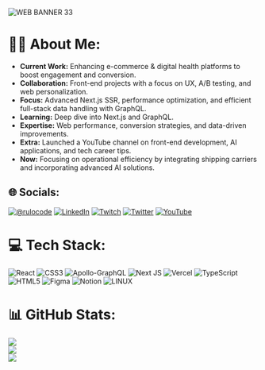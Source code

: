 
![WEB BANNER 33](https://github.com/user-attachments/assets/1ab11823-50a4-4044-b860-faf97e8f46fc)


# 👨‍💻 About Me:
- **Current Work:** Enhancing e-commerce & digital health platforms to boost engagement and conversion.
- **Collaboration:** Front-end projects with a focus on UX, A/B testing, and web personalization.
- **Focus:** Advanced Next.js SSR, performance optimization, and efficient full-stack data handling with GraphQL.
- **Learning:** Deep dive into Next.js and GraphQL.
- **Expertise:** Web performance, conversion strategies, and data-driven improvements.
- **Extra:** Launched a YouTube channel on front-end development, AI applications, and tech career tips.
- **Now:** Focusing on operational efficiency by integrating shipping carriers and incorporating advanced AI solutions.

## 🌐 Socials:
[![@rulocode](https://img.shields.io/badge/Instagram-%23E4405F.svg?logo=Instagram&logoColor=white)](https://instagram.com/rulocode) [![LinkedIn](https://img.shields.io/badge/LinkedIn-%230077B5.svg?logo=linkedin&logoColor=white)](https://linkedin.com/in/rulocode) [![Twitch](https://img.shields.io/badge/Twitch-%239146FF.svg?logo=Twitch&logoColor=white)](https://twitch.tv/rulocode) [![Twitter](https://img.shields.io/badge/Twitter-%231DA1F2.svg?logo=Twitter&logoColor=white)](https://twitter.com/https://twitter.com/rulo_code) [![YouTube](https://img.shields.io/badge/YouTube-%23FF0000.svg?logo=YouTube&logoColor=white)](https://www.youtube.com/@andressantana1693) 

# 💻 Tech Stack:
![React](https://img.shields.io/badge/react-%2320232a.svg?style=plastic&logo=react&logoColor=%2361DAFB) 
![CSS3](https://img.shields.io/badge/css3-%231572B6.svg?style=plastic&logo=css3&logoColor=white) 
![Apollo-GraphQL](https://img.shields.io/badge/-ApolloGraphQL-311C87?style=plastic&logo=apollo-graphql) 
![Next JS](https://img.shields.io/badge/Next-black?style=plastic&logo=next.js&logoColor=white) 
![Vercel](https://img.shields.io/badge/vercel-%23000000.svg?style=plastic&logo=vercel&logoColor=white) 
![TypeScript](https://img.shields.io/badge/typescript-%23007ACC.svg?style=plastic&logo=typescript&logoColor=white) 
![HTML5](https://img.shields.io/badge/html5-%23E34F26.svg?style=plastic&logo=html5&logoColor=white) 
![Figma](https://img.shields.io/badge/figma-%23F24E1E.svg?style=plastic&logo=figma&logoColor=white) 
![Notion](https://img.shields.io/badge/Notion-%23000000.svg?style=plastic&logo=notion&logoColor=white) 
![LINUX](https://img.shields.io/badge/Linux-FCC624?style=plastic&logo=linux&logoColor=black)

# 📊 GitHub Stats:
![](https://github-readme-stats.vercel.app/api?username=rulocode&theme=dark&hide_border=true&include_all_commits=true&count_private=true)  
![](https://github-readme-streak-stats.herokuapp.com/?user=rulocode&theme=dark&hide_border=true)  
![](https://github-readme-stats.vercel.app/api/top-langs/?username=rulocode&theme=dark&hide_border=true&include_all_commits=true&count_private=true&layout=compact)
